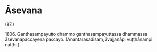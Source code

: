 # Āsevana

(87.)

1806\. Ganthasampayutto dhammo ganthasampayuttassa dhammassa āsevanapaccayena paccayo. (Anantarasadisaṃ, āvajjanāpi vuṭṭhānampi natthi.)
